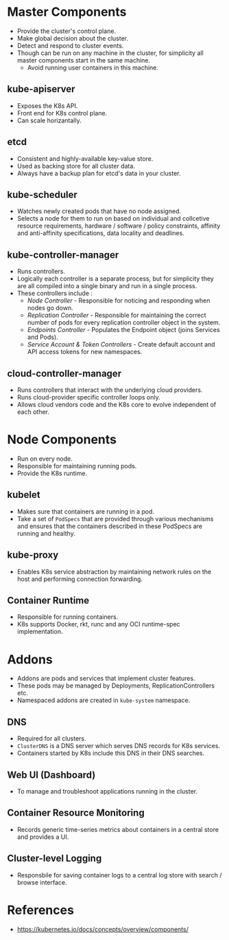 # Master Components
* Provide the cluster's control plane.
* Make global decision about the cluster.
* Detect and respond to cluster events.
* Though can be run on any machine in the cluster, for simplicity all master components start in the same machine.
	* Avoid running user containers in this machine.
## kube-apiserver
* Exposes the K8s API.
* Front end for K8s control plane.
* Can scale horizantally.
## etcd
* Consistent and highly-available key-value store.
* Used as backing store for all cluster data.
* Always have a backup plan for etcd's data in your cluster.
## kube-scheduler
* Watches newly created pods that have no node assigned.
* Selects a node for them to run on based on individual and collcetive resource requirements, hardware / software / policy constraints, affinity and anti-affinity specifications, data locality and deadlines.
## kube-controller-manager
* Runs controllers.
* Logically each controller is a separate process, but for simplicity they are all compiled into a single binary and run in a single process.
* These controllers include :
	* _Node Controller_ - Responsible for noticing and responding when nodes go down.
	* _Replication Controller_ - Responsible for maintaining the correct number of pods for every replication controller object in the system.
	* _Endpoints Controller_ - Populates the Endpoint object (joins Services and Pods).
	* _Service Account & Token Controllers_ - Create default account and API access tokens for new namespaces.
## cloud-controller-manager
* Runs controllers that interact with the underlying cloud providers.
* Runs cloud-provider specific controller loops only.
* Allows cloud vendors code and the K8s core to evolve independent of each other.
# Node Components
* Run on every node.
* Responsible for maintaining running pods.
* Provide the K8s runtime.
## kubelet
* Makes sure that containers are running in a pod.
* Take a set of `PodSpecs` that are provided through various mechanisms and ensures that the containers described in these PodSpecs are running and healthy.
## kube-proxy
* Enables K8s service abstraction by maintaining network rules on the host and performing connection forwarding.
## Container Runtime
* Responsible for running containers.
* K8s supports Docker, rkt, runc and any OCI runtime-spec implementation.
# Addons
* Addons are pods and services that implement cluster features.
* These pods may be managed by Deployments, ReplicationControllers etc.
* Namespaced addons are created in `kube-system` namespace.
## DNS
* Required for all clusters.
* `ClusterDNS` is a DNS server which serves DNS records for K8s services.
* Containers started by K8s include this DNS in their DNS searches.
## Web UI (Dashboard)
* To manage and troubleshoot applications running in the cluster.
## Container Resource Monitoring
* Records generic time-series metrics about containers in a central store and provides a UI.
## Cluster-level Logging
* Responsbile for saving container logs to a central log store with search / browse interface.
# References
* https://kubernetes.io/docs/concepts/overview/components/
